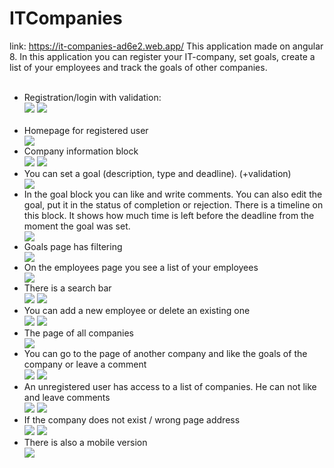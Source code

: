 # ITCompanies
link: https://it-companies-ad6e2.web.app/
This application made on angular 8.
In this application you can register your IT-company, set goals, create a list of your employees and track the goals of other companies.
<br /><br />
<ul>
  <li>Registration/login with validation:</li>
  <img style="max-width: 50%" src="https://github.com/projectFromEllina/ITCompanies/blob/master/screenshots/1.JPG" />
  <img style="max-width: 50%" src="https://github.com/projectFromEllina/ITCompanies/blob/master/screenshots/2.JPG" />
<br /><br />
  <li>Homepage for registered user</li>
  <img src="https://github.com/projectFromEllina/ITCompanies/blob/master/screenshots/3.JPG" />
  
  <li>Company information block</li>
  <img src="https://github.com/projectFromEllina/ITCompanies/blob/master/screenshots/4.JPG" />
  <img src="https://github.com/projectFromEllina/ITCompanies/blob/master/screenshots/5.JPG" />
  
  <li>You can set a goal (description, type and deadline). (+validation)</li>
  <img src="https://github.com/projectFromEllina/ITCompanies/blob/master/screenshots/6.JPG" />
  
  <li>In the goal block you can like and write comments. You can also edit the goal, put it in the status of completion or rejection. There is a timeline on this block. It shows how much time is left before the deadline from the moment the goal was set.</li>
  <img src="https://github.com/projectFromEllina/ITCompanies/blob/master/screenshots/8.JPG" />
  
  <li>Goals page has filtering</li>
  <img src="https://github.com/projectFromEllina/ITCompanies/blob/master/screenshots/9.JPG" />
  
   <li>On the employees page you see a list of your employees</li>
  <img src="https://github.com/projectFromEllina/ITCompanies/blob/master/screenshots/10.JPG" />
  
   <li>There is a search bar</li>
  <img src="https://github.com/projectFromEllina/ITCompanies/blob/master/screenshots/11.JPG" />
  <img src="https://github.com/projectFromEllina/ITCompanies/blob/master/screenshots/12.JPG" />
  
  <li>You can add a new employee or delete an existing one</li>
  <img src="https://github.com/projectFromEllina/ITCompanies/blob/master/screenshots/13.JPG" />
  <img src="https://github.com/projectFromEllina/ITCompanies/blob/master/screenshots/14.JPG" />
  
  <li>The page of all companies</li>
  <img src="https://github.com/projectFromEllina/ITCompanies/blob/master/screenshots/15.JPG" />
  
  <li>You can go to the page of another company and like the goals of the company or leave a comment</li>
  <img src="https://github.com/projectFromEllina/ITCompanies/blob/master/screenshots/16.JPG" />
  <img src="https://github.com/projectFromEllina/ITCompanies/blob/master/screenshots/17.JPG" />
  
  <li>An unregistered user has access to a list of companies. He can not like and leave comments</li>
  <img src="https://github.com/projectFromEllina/ITCompanies/blob/master/screenshots/20.JPG" />
  <img src="https://github.com/projectFromEllina/ITCompanies/blob/master/screenshots/21.JPG" />
  
  <li>If the company does not exist / wrong page address</li>
  <img src="https://github.com/projectFromEllina/ITCompanies/blob/master/screenshots/19.JPG" />
  <img src="https://github.com/projectFromEllina/ITCompanies/blob/master/screenshots/18.JPG" />
  
   <li>There is also a mobile version</li>
  <img src="https://github.com/projectFromEllina/ITCompanies/blob/master/screenshots/22.JPG" />
  
</ul>




